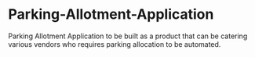 # Parking-Allotment-Application
Parking Allotment Application to be built as a product that can be catering various vendors who requires parking allocation to be automated.
